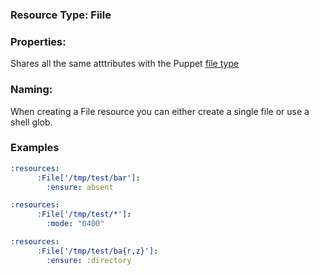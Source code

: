 ### Resource Type: Fiile

### Properties:

Shares all the same atttributes with the Puppet [file type](https://docs.puppet.com/puppet/latest/type.html#file)

### Naming:

When creating a File resource you can either create a single file or use a shell glob.

### Examples

```yaml
:resources:
      :File['/tmp/test/bar']:
        :ensure: absent
```


```yaml
:resources:
      :File['/tmp/test/*']:
        :mode: "0400"
```
```yaml
:resources:
      :File['/tmp/test/ba{r,z}']:
        :ensure: :directory
```
